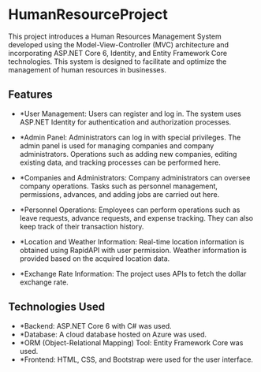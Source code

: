 # HumanResourceProject

This project introduces a Human Resources Management System developed using the Model-View-Controller (MVC) architecture and incorporating ASP.NET Core 6, Identity, and Entity Framework Core technologies. This system is designed to facilitate and optimize the management of human resources in businesses.
## Features

- *User Management: Users can register and log in. The system uses ASP.NET Identity for authentication and authorization processes.

- *Admin Panel: Administrators can log in with special privileges. The admin panel is used for managing companies and company administrators. Operations such as adding new companies, editing existing data, and tracking processes can be performed here.

- *Companies and Administrators: Company administrators can oversee company operations. Tasks such as personnel management, permissions, advances, and adding jobs are carried out here.

- *Personnel Operations: Employees can perform operations such as leave requests, advance requests, and expense tracking. They can also keep track of their transaction history.
- *Location and Weather Information: Real-time location information is obtained using RapidAPI with user permission. Weather information is provided based on the acquired location data.

- *Exchange Rate Information: The project uses APIs to fetch the dollar exchange rate.

## Technologies Used

- *Backend: ASP.NET Core 6 with C# was used.
- *Database: A cloud database hosted on Azure was used.
- *ORM (Object-Relational Mapping) Tool: Entity Framework Core was used.
- *Frontend: HTML, CSS, and Bootstrap were used for the user interface.
